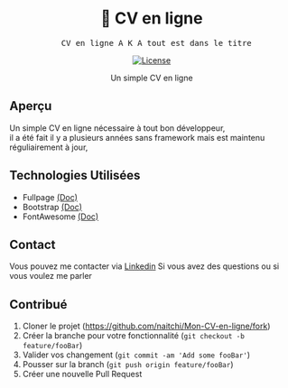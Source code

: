 <div align="center">

# 📄 **CV en ligne**
<pre>
  CV en ligne A K A tout est dans le titre
</pre>
[![License](https://img.shields.io/badge/License-MIT-green.svg)](https://opensource.org/licenses/MIT)

Un simple CV en ligne 
<br/>
</div>

## Aperçu
Un simple CV en ligne nécessaire à tout bon développeur,<br/> il a été fait il y a plusieurs années sans framework mais est maintenu réguliairement à jour, 


## Technologies Utilisées
- Fullpage <a href="https://alvarotrigo.com/fullPage/docs/">(Doc)</a>
- Bootstrap <a href="https://getbootstrap.com/docs/5.0/getting-started/introduction/">(Doc)</a>
- FontAwesome <a href="https://fontawesome.com/docs">(Doc)</a>

## Contact

Vous pouvez me contacter via <a href="https://www.linkedin.com/in/benjamin-clairotte/">Linkedin</a> Si vous avez des questions ou si vous voulez me parler 

## Contribué 

1. Cloner le projet  (<https://github.com/naitchi/Mon-CV-en-ligne/fork>)
2. Créer la branche pour votre fonctionnalité (`git checkout -b feature/fooBar`)
3. Valider vos changement (`git commit -am 'Add some fooBar'`)
4. Pousser sur la branch (`git push origin feature/fooBar`)
5. Créer une nouvelle Pull Request
